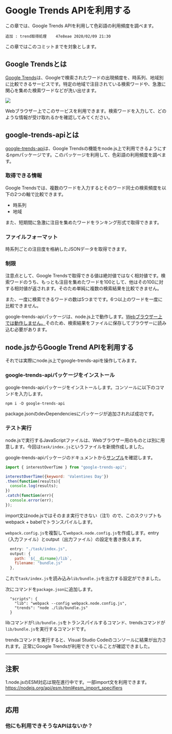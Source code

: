 # Google Trends APIを利用する

この章では、Google Trends APIを利用して色彩語の利用頻度を調べます。

    追加 : trend取得処理    47e8eae 2020/02/09 21:30

この章ではこのコミットまでを対象とします。

## Google Trendsとは

[Google Trends](https://trends.google.co.jp/trends/?geo=JP)は、Googleで検索されたワードの出現頻度を、時系列、地域別に比較できるサービスです。特定の地域で注目されている検索ワードや、急激に関心を集めた検索ワードなどが洗い出せます。

![](https://www.evernote.com/l/AAlOcg4mhGhMI4Xccr3XWPKFQc1fgkdEQ14B/image.png)

Webブラウザー上でこのサービスを利用できます。検索ワードを入力して、どのような情報が受け取れるかを確認してみてください。

## google-trends-apiとは

[google-trends-api](https://github.com/pat310/google-trends-api)は、Google Trendsの機能をnode.js上で利用できるようにするnpmパッケージです。このパッケージを利用して、色彩語の利用頻度を調べます。

### 取得できる情報

Google Trendsでは、複数のワードを入力するとそのワード同士の検索頻度を以下の2つの軸で比較できます。

-   時系列
-   地域

また、短期間に急激に注目を集めたワードをランキング形式で取得できます。

### ファイルフォーマット

時系列ごとの注目度を格納したJSONデータを取得できます。

### 制限

注意点として、Google Trendsで取得できる値は絶対値ではなく相対値です。検索ワードのうち、もっとも注目を集めたワードを100として、他はその100に対する相対値が返されます。そのため単純に複数の検索結果を比較できません。

また、一度に検索できるワードの数は5つまでです。6つ以上のワードを一度に比較できません。

google-trends-apiパッケージは、node.js上で動作します。[Webブラウザー上では動作しません。](https://github.com/pat310/google-trends-api/issues/56)そのため、検索結果をファイルに保存してブラウザーに読み込む必要があります。

## node.jsからGoogle Trend APIを利用する

それでは実際にnode.js上でgoogle-trends-apiを操作してみます。

### google-trends-apiパッケージをインストール

google-trends-apiパッケージをインストールします。コンソールに以下のコマンドを入力します。

```console
npm i -D google-trends-api
```

package.jsonのdevDependenciesにパッケージが追加されれば成功です。

### テスト実行

node.jsで実行するJavaScriptファイルは、Webブラウザー用のものとは別に用意します。今回は`task/index.js`というファイルを新規作成しました。

google-trends-apiパッケージのドキュメントから[サンプル](https://github.com/pat310/google-trends-api#input-2)を確認します。

```js
import { interestOverTime } from "google-trends-api";

interestOverTime({keyword: 'Valentines Day'})
.then(function(results){
  console.log(results);
})
.catch(function(err){
  console.error(err);
});
```

import文はnode.jsではそのまま実行できない（注1）ので、このスクリプトもwebpack + babelでトランスパイルします。

`webpack.config.js`を複製して`webpack.node.config.js`を作成します。entry（入力ファイル）とoutput（出力ファイル）の設定を書き換えます。

```js
  entry: "./task/index.js",
  output: {
    path: `${__dirname}/lib`,
    filename: "bundle.js"
  },
```

これで`task/index.js`を読み込み`lib/bundle.js`を出力する設定ができました。

次にコマンドを`package.json`に追加します。

      "scripts": {
        "lib": "webpack --config webpack.node.config.js",
        "trends": "node ./lib/bundle.js"
      }

libコマンドが`lib/bundle.js`をトランスパイルするコマンド、trendsコマンドが`lib/bundle.js`を実行するコマンドです。

trendsコマンドを実行すると、Visual Studio Codeのコンソールに結果が出力されます。正常にGoogle Trendsが利用できていることが確認できました。

* * *

## 注釈

1.node.jsのESM対応は現在進行中です。一部import文を利用できます。
<https://nodejs.org/api/esm.html#esm_import_specifiers>

* * *

## 応用

### 他にも利用できそうなAPIはないか？
